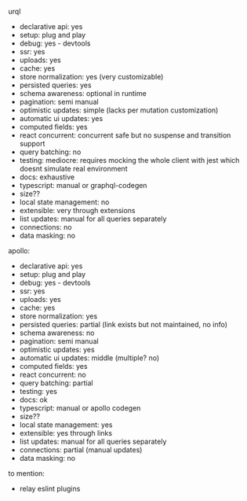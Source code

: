 urql
- declarative api: yes
- setup: plug and play
- debug: yes - devtools
- ssr: yes
- uploads: yes
- cache: yes
- store normalization: yes (very customizable)
- persisted queries: yes
- schema awareness: optional in runtime
- pagination: semi manual
- optimistic updates: simple (lacks per mutation customization)
- automatic ui updates: yes
- computed fields: yes
- react concurrent: concurrent safe but no suspense and transition support
- query batching: no
- testing: mediocre: requires mocking the whole client with jest which doesnt simulate real environment
- docs: exhaustive
- typescript: manual or graphql-codegen
- size??
- local state management: no
- extensible: very through extensions
- list updates: manual for all queries separately
- connections: no
- data masking: no

apollo:
- declarative api: yes
- setup: plug and play
- debug: yes - devtools
- ssr: yes
- uploads: yes
- cache: yes
- store normalization: yes
- persisted queries: partial (link exists but not maintained, no info)
- schema awareness: no
- pagination: semi manual
- optimistic updates: yes
- automatic ui updates: middle (multiple? no)
- computed fields: yes
- react concurrent: no
- query batching: partial
- testing: yes
- docs: ok
- typescript: manual or apollo codegen
- size??
- local state management: yes
- extensible: yes through links
- list updates: manual for all queries separately
- connections: partial (manual updates)
- data masking: no


to mention:
- relay eslint plugins
